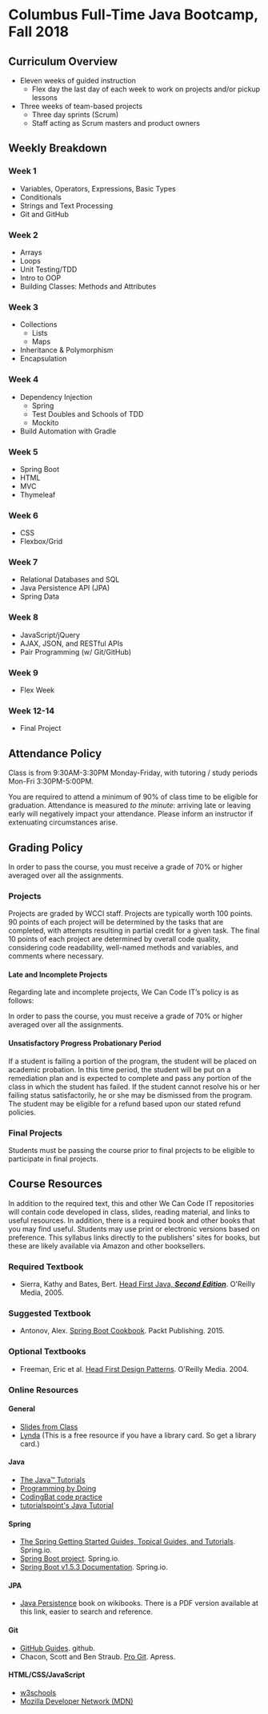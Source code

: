 # Columbus Full-Time Java Bootcamp, Fall 2018

## Curriculum Overview

- Eleven weeks of guided instruction
    - Flex day the last day of each week to work on projects and/or pickup lessons
- Three weeks of team-based projects
    - Three day sprints (Scrum)
    - Staff acting as Scrum masters and product owners

## Weekly Breakdown

### Week 1
- Variables, Operators, Expressions, Basic Types
- Conditionals
- Strings and Text Processing
- Git and GitHub

### Week 2
- Arrays
- Loops
- Unit Testing/TDD
- Intro to OOP
- Building Classes: Methods and Attributes

### Week 3
- Collections
    - Lists
    - Maps
- Inheritance & Polymorphism
- Encapsulation

### Week 4
- Dependency Injection
    - Spring
    - Test Doubles and Schools of TDD
    - Mockito
- Build Automation with Gradle

### Week 5
- Spring Boot
- HTML
- MVC
- Thymeleaf

### Week 6
- CSS
- Flexbox/Grid

### Week 7
- Relational Databases and SQL
- Java Persistence API (JPA)
- Spring Data

### Week 8
- JavaScript/jQuery
- AJAX, JSON, and RESTful APIs
- Pair Programming (w/ Git/GitHub)

### Week 9
- Flex Week

### Week 12-14
- Final Project

## Attendance Policy

Class is from 9:30AM-3:30PM Monday-Friday, with tutoring / study periods Mon-Fri 3:30PM-5:00PM.

You are required to attend a minimum of 90% of class time to be eligible for graduation. Attendance is measured *to the minute*: arriving late or leaving early will negatively impact your attendance. Please inform an instructor if extenuating circumstances arise.

## Grading Policy

In order to pass the course, you must receive a grade of 70% or higher averaged over all the assignments.

### Projects

Projects are graded by WCCI staff. Projects are typically worth 100 points. 90 points of each project will be determined by the tasks that are completed, with attempts resulting in partial credit for a given task. The final 10 points of each project are determined by overall code quality, considering code readability, well-named methods and variables, and comments where necessary.

#### Late and Incomplete Projects

Regarding late and incomplete projects, We Can Code IT’s policy is as follows:

In order to pass the course, you must receive a grade of 70% or higher averaged over all the assignments.

#### Unsatisfactory Progress Probationary Period

If a student is failing a portion of the program, the student will be placed on academic probation. In this time period, the student will be put on a remediation plan and is expected to complete and pass any portion of the class in which the student has failed. If the student cannot resolve his or her failing status satisfactorily, he or she may be dismissed from the program. The student may be eligible for a refund based upon our stated refund policies.

### Final Projects

Students must be passing the course prior to final projects to be eligible to participate in final projects.

## Course Resources

In addition to the required text, this and other We Can Code IT repositories will contain code developed in class, slides, reading material, and links to useful resources. In addition, there is a required book and other books that you may find useful. Students may use print or electronic versions based on preference. This syllabus links directly to the publishers' sites for books, but these are likely available via Amazon and other booksellers.

### Required Textbook

- Sierra, Kathy and Bates, Bert. [Head First Java, **_Second Edition_**](http://www.headfirstlabs.com/books/hfjava/). O'Reilly Media, 2005.

### Suggested Textbook

- Antonov, Alex. [Spring Boot Cookbook](https://www.packtpub.com/application-development/spring-boot-cookbook). Packt Publishing. 2015.

### Optional Textbooks

- Freeman, Eric et al. [Head First Design Patterns](http://www.headfirstlabs.com/books/hfdp/). O'Reilly Media. 2004.

### Online Resources

#### General

- [Slides from Class](./slides.md)
- [Lynda](https://www.lynda.com/) (This is a free resource if you have a library card. So get a library card.)

#### Java

- [The Java™ Tutorials](https://docs.oracle.com/javase/tutorial/)
- [Programming by Doing](https://programmingbydoing.com/)
- [CodingBat code practice](http://codingbat.com/java)
- [tutorialspoint's Java Tutorial](https://www.tutorialspoint.com/java/)

#### Spring

- [The Spring Getting Started Guides, Topical Guides, and Tutorials](https://spring.io/guides). Spring.io.
- [Spring Boot project](https://projects.spring.io/spring-boot/). Spring.io.
- [Spring Boot v1.5.3 Documentation](http://docs.spring.io/spring-boot/docs/1.5.3.RELEASE/reference/htmlsingle/). Spring.io.

#### JPA

- [Java Persistence](https://en.wikibooks.org/wiki/Java_Persistence) book on wikibooks. There is a PDF version available at this link, easier to search and reference.

#### Git

- [GitHub Guides](https://guides.github.com/). github.
- Chacon, Scott and Ben Straub. [Pro Git](https://git-scm.com/book/en/v2). Apress.

#### HTML/CSS/JavaScript

- [w3schools](https://w3schools.com)
- [Mozilla Developer Network (MDN)](https://developer.mozilla.org)
